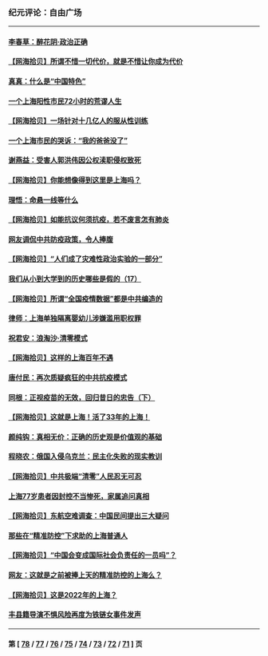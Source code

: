 ### 纪元评论：自由广场
---
#### [李春草：醉花阴·政治正确](../../pages/nsc993/n13709048.md) 
#### [【网海拾贝】所谓不惜一切代价，就是不惜让你成为代价](../../pages/nsc993/n13708201.md) 
#### [真真：什么是“中国特色”](../../pages/nsc993/n13708141.md) 
#### [一个上海阳性市民72小时的荒谬人生](../../pages/nsc993/n13706620.md) 
#### [【网海拾贝】一场针对十几亿人的服从性训练](../../pages/nsc993/n13706555.md) 
#### [一个上海市民的哭诉：“我的爸爸没了”](../../pages/nsc993/n13706497.md) 
#### [谢燕益：受害人郭洪伟因公权渎职侵权致死](../../pages/nsc993/n13706184.md) 
#### [【网海拾贝】你能想像得到这里是上海吗？](../../pages/nsc993/n13704442.md) 
#### [理悟：命悬一线等什么](../../pages/nsc993/n13703131.md) 
#### [【网海拾贝】如能抗议何须抗疫，若不废言怎有肺炎](../../pages/nsc993/n13701767.md) 
#### [网友调侃中共防疫政策，令人捧腹](../../pages/nsc993/n13701561.md) 
#### [【网海拾贝】“人们成了灾难性政治实验的一部分”](../../pages/nsc993/n13698988.md) 
#### [我们从小到大学到的历史哪些是假的（17）](../../pages/nsc993/n13698883.md) 
#### [【网海拾贝】所谓“全国疫情数据”都是中共编造的](../../pages/nsc993/n13694674.md) 
#### [律师：上海单独隔离婴幼儿涉嫌滥用职权罪](../../pages/nsc993/n13694627.md) 
#### [祝君安：浪淘沙·清零模式](../../pages/nsc993/n13694452.md) 
#### [【网海拾贝】这样的上海百年不遇](../../pages/nsc993/n13692603.md) 
#### [唐付民：再次质疑疯狂的中共抗疫模式](../../pages/nsc993/n13691971.md) 
#### [同根：正视疫苗的无效，回归昔日的忠告（下）](../../pages/nsc993/n13688756.md) 
#### [【网海拾贝】这就是上海！活了33年的上海！](../../pages/nsc993/n13688654.md) 
#### [颜纯钩：真相无价：正确的历史观是价值观的基础](../../pages/nsc993/n13688555.md) 
#### [程晓农：俄国入侵乌克兰：民主化失败的现实教训](../../pages/nsc993/n13686006.md) 
#### [【网海拾贝】中共极端“清零”人民忍无可忍](../../pages/nsc993/n13685914.md) 
#### [上海77岁患者因封控不当惨死，家属追问真相](../../pages/nsc993/n13685891.md) 
#### [【网海拾贝】东航空难调查：中国民间提出三大疑问](../../pages/nsc993/n13683137.md) 
#### [那些在“精准防控”下求助的上海普通人](../../pages/nsc993/n13683088.md) 
#### [【网海拾贝】“中国会变成国际社会负责任的一员吗”？](../../pages/nsc993/n13680707.md) 
#### [网友：这就是之前被捧上天的精准防控的上海么？](../../pages/nsc993/n13680287.md) 
#### [【网海拾贝】这是2022年的上海？](../../pages/nsc993/n13678253.md) 
#### [丰县籍导演不惧风险再度为铁链女事件发声](../../pages/nsc993/n13678215.md) 

---
#### 第 [ [78](./78.md) / [77](./77.md) / [76](./76.md) / [75](./75.md) / [74](./74.md) / [73](./73.md) / [72](./72.md) / [71](./71.md) ] 页
